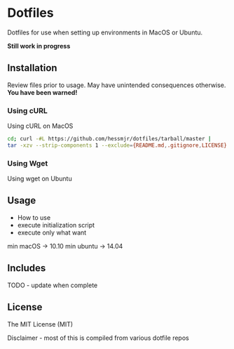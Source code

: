 # Dotfiles
Dotfiles for use when setting up environments in MacOS or Ubuntu.

**Still work in progress**

## Installation
Review files prior to usage.  May have unintended consequences otherwise. **You have been warned!**

### Using cURL
Using cURL on MacOS

```sh
cd; curl -#L https://github.com/hessmjr/dotfiles/tarball/master |
tar -xzv --strip-components 1 --exclude={README.md,.gitignore,LICENSE} && source init.sh
```

### Using Wget
Using wget on Ubuntu


## Usage
- How to use
- execute initialization script
- execute only what want

min macOS -> 10.10
min ubuntu -> 14.04

## Includes
TODO - update when complete


## License
The MIT License (MIT)

Disclaimer - most of this is compiled from various dotfile repos
